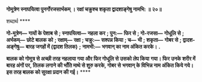 **गोमूत्रेण स्नापयित्वा पुनर्गोरजसार्भकम् ।** **रक्षां चक्रुश्च शकृता द्वादशाङ्गेषु नामभि: ॥ २०॥** 

शब्दार्थ **** 

**गो-मूत्रेण—** **गायों के पेशाब से** **; स्नापयित्वा—** **नहला कर** **; पुन:—** **फिर से** **; गो-रजसा—** **गोधूलि से** **; अर्भकम्—** **छोटे बालक** **को** **; रक्षाम्—** **रक्षा** **; चक्रु:—** **सश्पन्न किया** **; च—** **भी** **; शकृता—** **गोबर से** **; द्वादश-अङ्गेषु—** **बारह जगहों में (द्वादश तिलक)** **;** **नामभी:—** **भगवान् का नाम अंकित करके।** **.** 

**बालक को गोमूत्र से अच्छी तरह नहलाया गया और फिर गोधूलि से उसको लेप किया** **गया। फिर उनके शरीर में बारह अंगों पर, तिलक लगाने की भाँति माथे से शुरु करके, गोबर से** **भगवान् के विभिन्न नाम अंकित किये गये। इस तरह बालक को सुरक्षा प्रदान की गई।** **** 